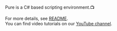Pure is a C# based scripting environment.📺

For more details, see [README](https://github.com/Pure-the-Language/Pure/blob/main/README.md).  
You can find video tutorials on our [YouTube channel](https://www.youtube.com/@PureTheLanguage).
